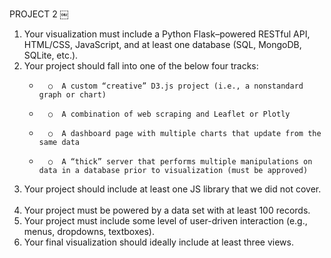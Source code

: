 PROJECT 2
￼

1. Your visualization must include a Python Flask–powered RESTful API, HTML/CSS, JavaScript, and at least one database (SQL, MongoDB, SQLite, etc.).  
2. Your project should fall into one of the below four tracks: 
    * 		○  A custom “creative” D3.js project (i.e., a nonstandard graph or chart)  
    * 		○  A combination of web scraping and Leaflet or Plotly  
    * 		○  A dashboard page with multiple charts that update from the same data  
    * 		○  A “thick” server that performs multiple manipulations on data in a database prior to visualization (must be approved)  
3. Your project should include at least one JS library that we did not cover.  
4. Your project must be powered by a data set with at least 100 records.  
5. Your project must include some level of user-driven interaction (e.g., menus, dropdowns, textboxes).  
6. Your final visualization should ideally include at least three views.  
